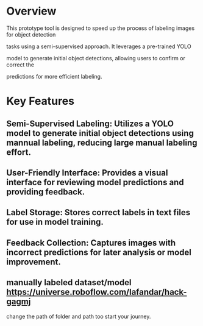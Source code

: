 # Overview

This prototype tool is designed to speed up the process of labeling images for object detection

tasks using a semi-supervised approach. It leverages a pre-trained YOLO


model to generate initial object detections, allowing users to confirm or correct the 

predictions for more efficient labeling.

# Key Features

## Semi-Supervised Labeling: Utilizes a YOLO model to generate initial object detections using mannual labeling, reducing large manual labeling effort.
## User-Friendly Interface: Provides a visual interface for reviewing model predictions and providing feedback.
## Label Storage: Stores correct labels in text files for use in model training.
## Feedback Collection: Captures images with incorrect predictions for later analysis or model improvement.
## manually labeled dataset/model https://universe.roboflow.com/lafandar/hack-gagmj

change the path of folder and path too start your journey.
